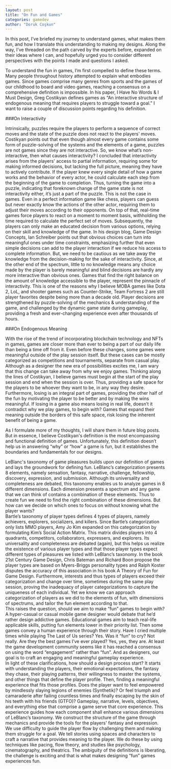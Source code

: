 ```yaml
---
layout: post
title: "On Fun and Games"
categories: gamedev
author: "Doruk Coşkun"
---
```


In this post, I’ve briefed my journey to understand games, what makes them fun, and how I translate this understanding to making my designs. Along the way, I’ve threaded on the path carved by the experts before, expanded on their ideas where I can, and hopefully urged you to consider different perspectives with the points I made and questions I asked.

To understand the fun in games, I’m first compelled to define these terms. Many people throughout history attempted to explain what embodies games. Since games comprise many genres from sports and the games of our childhood to board and video games, reaching a consensus on a comprehensive definition is impossible. In his paper, I Have No Words & I Must Design, Greg Costikyan defines games as “An interactive structure of endogenous meaning that requires players to struggle toward a goal.” I want to raise a couple of discussion points regarding his definition.

###On Interactivity

Intrinsically, puzzles require the players to perform a sequence of correct moves and the state of the puzzle does not react to the players' moves. Costikyan points out that even though almost every game contains some form of puzzle-solving of the systems and the elements of a game, puzzles are not games since they are not interactive. So, we know what’s non-interactive, then what causes interactivity? I concluded that interactivity arises from the players' access to partial information, requiring some for making informed decisions, but lacking the full picture, meaning they have to actively contribute. If the player knew every single detail of how a game works and the behavior of every actor, he could calculate each step from the beginning of the game to completion.  Thus, turning the game into a puzzle, indicating that foreknown change of the game state is not interactivity either, it’s just a part of the puzzle. This is not the case in games. Even in a perfect information game like chess, players can guess but never exactly know the actions of the other actor, requiring them to adjust their moves according to their opponents. On top of that, real-time games force players to react on a moment to moment basis, withholding the time required to calculate the perfect set of moves. Subsequently, the players can only make an educated decision from various options, relying on their skill and knowledge of the game. In his design blog, Game Design Concepts, Ian Schreiber points out that obvious choices can turn into meaningful ones under time constraints, emphasizing further that even simple decisions can add to the player interaction if we reduce his access to complete information. But, we need to be cautious as we take away the knowledge from the decision-making for the sake of interactivity. Since, at the other end of the spectrum, little to no knowledge means any choice made by the player is barely meaningful and blind decisions are hardly any more interactive than obvious ones. Games that find the right balance on the amount of knowledge accessible to the player, represent the pinnacle of interactivity. This is one of the reasons why I believe MOBA games like Dota 2, LoL, and shooter games such as Counter-Strike, Team Fortress 2 are still player favorites despite being more than a decade old. Player decisions are strengthened by puzzle-solving of the mechanics & understanding of the game, and challenged by the dynamic game state during gameplay, providing a fresh and ever-changing experience even after thousands of hours.

###On Endogenous Meaning

With the rise of the trend of incorporating blockchain technology and NFTs in games, games are closer more than ever to being a part of our daily life than being a time off from it. Even before these changes, some games were meaningful outside of the play session itself. But these cases can be mostly categorized as competitions and tournaments, separate from casual play. Although as a designer the new era of possibilities excites me, I am wary that this change can take away from why we enjoy games. Thinking along the lines of Costikyan, I believe games must begin at the start of the play session and end when the session is over. Thus, providing a safe space for the players to be whoever they want to be, in any way they desire. Furthermore, losing is an  integral part of games, providing the other half of the fun by motivating the player to be better and by making the wins meaningful. If losing in a game also means losing in real life, doesn’t it contradict why we play games, to begin with? Games that expand their meaning outside the borders of this safe space, risk losing the inherent benefit of being a game.

As I formulate more of my thoughts, I will share them in future blog posts. But in essence, I believe Costikyan's definition is the most encompassing and functional definition of games. Unfortunately, this definition doesn’t help us in answering “why” or “how” a game is fun, but it establishes the boundaries and fundamentals for our designs.
						
LeBlanc's taxonomy of game pleasures builds upon our definition of games and lays the groundwork for defining fun. LeBlanc’s categorization presents 8 elements, namely sensation, fantasy, narrative, challenge, fellowship, discovery, expression, and submission. Although its universality and completeness are debated, this taxonomy enables us to analyze games in 8 different dimensions. Each dimension presents a spectrum and any game that we can think of contains a combination of these elements. Thus to create fun we need to find the right combination of these dimensions. But how can we decide on which ones to focus on without knowing what the player wants?						
Bartle’s taxonomy of player types defines 4 types of players, namely achievers, explorers, socializers, and killers. Since Bartle’s categorization only lists MMO players, Amy Jo Kim expanded on this categorization by formulating Kim’s Social Action Matrix. This matrix divides players into 4 quadrants, competitors, collaborators, expressers, and explorers. Its universality and completeness are debated (again), but this helps us realize the existence of various player types and that those player types expect different types of pleasures we listed with LeBlanc’s taxonomy. In the book 21st Century Game Design, Chris Bateman and Richard Boon propose the player types are based on Myers-Briggs personality types and Ralph Koster disputes the accuracy of this association in his book A Theory of Fun for Game Design. Furthermore, interests and thus types of players exceed their categorization and change over time, sometimes during the same play session, proving the inadequacy of player categorizations to capture the uniqueness of each individual. Yet we know we can approach categorization of players as we did to the elements of fun, with dimensions of spectrums, and tailor the fun element according to that.				
This raises the question, should we aim to make “fun” games to begin with? A hyper-casual or casual mobile game designer would debate that he’d rather design addictive games. Educational games aim to teach real-life applicable skills, putting fun elements lower in their priority list. Then some games convey a human experience through their story. Have I cried multiple times while playing The Last of Us series? Yes. Was it “fun” to cry? Not really. Are they the best games I’ve ever played? Yes, yes, they are. At least the game development community seems like it has reached a consensus on using the word “engagement” rather than “fun”. And as designers, our goal is to craft an engaging and meaningful gameplay experience.				
In light of these clarifications, how should a design process start? It starts with understanding the players, their emotional expectations, the fantasy they chase, their playing patterns, their willingness to master the systems, and other things that define the player profile. Then, finding a meaningful experience that fits those profiles. Does the player want to feel empowered by mindlessly slaying legions of enemies (Synthetik)? Or feel triumph and camaraderie after failing countless times and finally escaping by the skin of his teeth with his friends (GTFO)? Gameplay, narrative, levels, objectives, and everything else that comprise a game serve that core experience. This experience guides how each component shall enhance various dimensions of LeBlanc’s taxonomy. We construct the structure of the game through mechanics and provide the tools for the players' fantasy and expression. We use difficulty to guide the player flow by challenging them and making them struggle for a goal. We tell stories using spaces and characters to craft a narrative that provides meaning to the player. We do these by using techniques like pacing, flow theory, and studies like psychology, cinematography, and theatrics. The ambiguity of the definitions is liberating, the challenge is exciting and that is what makes designing “fun” games experiences fun.
